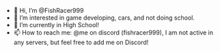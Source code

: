 - 👋 Hi, I’m @FishRacer999
- 👀 I’m interested in game developing, cars, and not doing school.
- 🌱 I’m currently in High School!
- 📫 How to reach me: @me on discord (fishracer999), I am not active in any servers, but feel free to add me on Discord!

